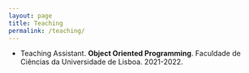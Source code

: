```yaml
---
layout: page
title: Teaching
permalink: /teaching/
---
```


* Teaching Assistant. **Object Oriented Programming**. Faculdade de Ciências da Universidade de Lisboa. 2021-2022.